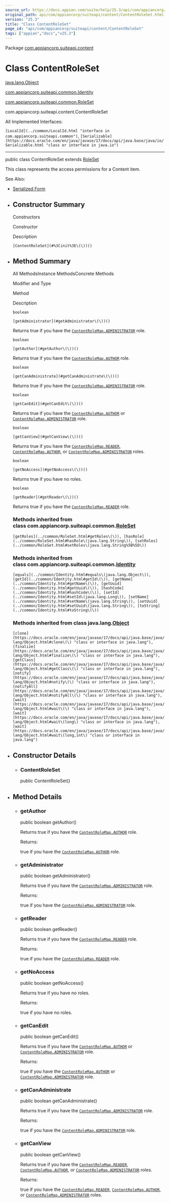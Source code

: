 ```yaml
---
source_url: https://docs.appian.com/suite/help/25.3/api/com/appiancorp/suiteapi/content/ContentRoleSet.html
original_path: api/com/appiancorp/suiteapi/content/ContentRoleSet.html
version: "25.3"
title: "Class ContentRoleSet"
page_id: "api/com/appiancorp/suiteapi/content/ContentRoleSet"
tags: ["appian","docs","v25.3"]
---
```



Package [com.appiancorp.suiteapi.content](package-summary.html)

# Class ContentRoleSet

[java.lang.Object](https://docs.oracle.com/en/java/javase/17/docs/api/java.base/java/lang/Object.html "class or interface in java.lang")

[com.appiancorp.suiteapi.common.Identity](../common/Identity.html "class in com.appiancorp.suiteapi.common")

[com.appiancorp.suiteapi.common.RoleSet](../common/RoleSet.html "class in com.appiancorp.suiteapi.common")

com.appiancorp.suiteapi.content.ContentRoleSet

All Implemented Interfaces:

`[LocalId](../common/LocalId.html "interface in com.appiancorp.suiteapi.common")`, `[Serializable](https://docs.oracle.com/en/java/javase/17/docs/api/java.base/java/io/Serializable.html "class or interface in java.io")`

* * *

public class ContentRoleSet extends [RoleSet](../common/RoleSet.html "class in com.appiancorp.suiteapi.common")

This class represents the access permissions for a Content item.

See Also:

-   [Serialized Form](../../../../serialized-form.html#com.appiancorp.suiteapi.content.ContentRoleSet)

-   ## Constructor Summary

    Constructors

    Constructor

    Description

    `[ContentRoleSet](#%3Cinit%3E\(\))()`

-   ## Method Summary

    All MethodsInstance MethodsConcrete Methods

    Modifier and Type

    Method

    Description

    `boolean`

    `[getAdministrator](#getAdministrator\(\))()`

    Returns true if you have the [`ContentRoleMap.ADMINISTRATOR`](ContentRoleMap.html#ADMINISTRATOR) role.

    `boolean`

    `[getAuthor](#getAuthor\(\))()`

    Returns true if you have the [`ContentRoleMap.AUTHOR`](ContentRoleMap.html#AUTHOR) role.

    `boolean`

    `[getCanAdministrate](#getCanAdministrate\(\))()`

    Returns true if you have the [`ContentRoleMap.ADMINISTRATOR`](ContentRoleMap.html#ADMINISTRATOR) role.

    `boolean`

    `[getCanEdit](#getCanEdit\(\))()`

    Returns true if you have the [`ContentRoleMap.AUTHOR`](ContentRoleMap.html#AUTHOR) or [`ContentRoleMap.ADMINISTRATOR`](ContentRoleMap.html#ADMINISTRATOR) role.

    `boolean`

    `[getCanView](#getCanView\(\))()`

    Returns true if you have the [`ContentRoleMap.READER`](ContentRoleMap.html#READER), [`ContentRoleMap.AUTHOR`](ContentRoleMap.html#AUTHOR), or [`ContentRoleMap.ADMINISTRATOR`](ContentRoleMap.html#ADMINISTRATOR) roles.

    `boolean`

    `[getNoAccess](#getNoAccess\(\))()`

    Returns true if you have no roles.

    `boolean`

    `[getReader](#getReader\(\))()`

    Returns true if you have the [`ContentRoleMap.READER`](ContentRoleMap.html#READER) role.

    ### Methods inherited from class com.appiancorp.suiteapi.common.[RoleSet](../common/RoleSet.html "class in com.appiancorp.suiteapi.common")

    `[getRoles](../common/RoleSet.html#getRoles\(\)), [hasRole](../common/RoleSet.html#hasRole\(java.lang.String\)), [setRoles](../common/RoleSet.html#setRoles\(java.lang.String%5B%5D\))`

    ### Methods inherited from class com.appiancorp.suiteapi.common.[Identity](../common/Identity.html "class in com.appiancorp.suiteapi.common")

    `[equals](../common/Identity.html#equals\(java.lang.Object\)), [getId](../common/Identity.html#getId\(\)), [getName](../common/Identity.html#getName\(\)), [getUuid](../common/Identity.html#getUuid\(\)), [hashCode](../common/Identity.html#hashCode\(\)), [setId](../common/Identity.html#setId\(java.lang.Long\)), [setName](../common/Identity.html#setName\(java.lang.String\)), [setUuid](../common/Identity.html#setUuid\(java.lang.String\)), [toString](../common/Identity.html#toString\(\))`

    ### Methods inherited from class java.lang.[Object](https://docs.oracle.com/en/java/javase/17/docs/api/java.base/java/lang/Object.html "class or interface in java.lang")

    `[clone](https://docs.oracle.com/en/java/javase/17/docs/api/java.base/java/lang/Object.html#clone\(\) "class or interface in java.lang"), [finalize](https://docs.oracle.com/en/java/javase/17/docs/api/java.base/java/lang/Object.html#finalize\(\) "class or interface in java.lang"), [getClass](https://docs.oracle.com/en/java/javase/17/docs/api/java.base/java/lang/Object.html#getClass\(\) "class or interface in java.lang"), [notify](https://docs.oracle.com/en/java/javase/17/docs/api/java.base/java/lang/Object.html#notify\(\) "class or interface in java.lang"), [notifyAll](https://docs.oracle.com/en/java/javase/17/docs/api/java.base/java/lang/Object.html#notifyAll\(\) "class or interface in java.lang"), [wait](https://docs.oracle.com/en/java/javase/17/docs/api/java.base/java/lang/Object.html#wait\(\) "class or interface in java.lang"), [wait](https://docs.oracle.com/en/java/javase/17/docs/api/java.base/java/lang/Object.html#wait\(long\) "class or interface in java.lang"), [wait](https://docs.oracle.com/en/java/javase/17/docs/api/java.base/java/lang/Object.html#wait\(long,int\) "class or interface in java.lang")`

-   ## Constructor Details

    -   ### ContentRoleSet

        public ContentRoleSet()

-   ## Method Details

    -   ### getAuthor

        public boolean getAuthor()

        Returns true if you have the [`ContentRoleMap.AUTHOR`](ContentRoleMap.html#AUTHOR) role.

        Returns:

        true if you have the [`ContentRoleMap.AUTHOR`](ContentRoleMap.html#AUTHOR) role.

    -   ### getAdministrator

        public boolean getAdministrator()

        Returns true if you have the [`ContentRoleMap.ADMINISTRATOR`](ContentRoleMap.html#ADMINISTRATOR) role.

        Returns:

        true if you have the [`ContentRoleMap.ADMINISTRATOR`](ContentRoleMap.html#ADMINISTRATOR) role.

    -   ### getReader

        public boolean getReader()

        Returns true if you have the [`ContentRoleMap.READER`](ContentRoleMap.html#READER) role.

        Returns:

        true if you have the [`ContentRoleMap.READER`](ContentRoleMap.html#READER) role.

    -   ### getNoAccess

        public boolean getNoAccess()

        Returns true if you have no roles.

        Returns:

        true if you have no roles.

    -   ### getCanEdit

        public boolean getCanEdit()

        Returns true if you have the [`ContentRoleMap.AUTHOR`](ContentRoleMap.html#AUTHOR) or [`ContentRoleMap.ADMINISTRATOR`](ContentRoleMap.html#ADMINISTRATOR) role.

        Returns:

        true if you have the [`ContentRoleMap.AUTHOR`](ContentRoleMap.html#AUTHOR) or [`ContentRoleMap.ADMINISTRATOR`](ContentRoleMap.html#ADMINISTRATOR) role.

    -   ### getCanAdministrate

        public boolean getCanAdministrate()

        Returns true if you have the [`ContentRoleMap.ADMINISTRATOR`](ContentRoleMap.html#ADMINISTRATOR) role.

        Returns:

        true if you have the [`ContentRoleMap.ADMINISTRATOR`](ContentRoleMap.html#ADMINISTRATOR) role.

    -   ### getCanView

        public boolean getCanView()

        Returns true if you have the [`ContentRoleMap.READER`](ContentRoleMap.html#READER), [`ContentRoleMap.AUTHOR`](ContentRoleMap.html#AUTHOR), or [`ContentRoleMap.ADMINISTRATOR`](ContentRoleMap.html#ADMINISTRATOR) roles.

        Returns:

        true if you have the [`ContentRoleMap.READER`](ContentRoleMap.html#READER), [`ContentRoleMap.AUTHOR`](ContentRoleMap.html#AUTHOR), or [`ContentRoleMap.ADMINISTRATOR`](ContentRoleMap.html#ADMINISTRATOR) roles.
